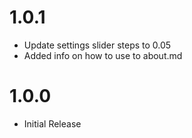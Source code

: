 # 1.0.1
- Update settings slider steps to 0.05
- Added info on how to use to about.md

# 1.0.0
- Initial Release

